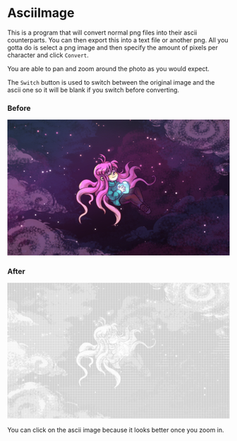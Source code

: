 # AsciiImage

This is a program that will convert normal png files into their ascii counterparts. You can then export this into a text file or another png. All you gotta do is select a png image and then specify the amount of pixels per character and click ```Convert```.

You are able to pan and zoom around the photo as you would expect.

The ```Switch``` button is used to switch between the original image and the ascii one so it will be blank if you switch before converting.

### Before
![](images/celeste.png)
### After
[![](images/ascii.png)](images/ascii.png)

You can click on the ascii image because it looks better once you zoom in.
